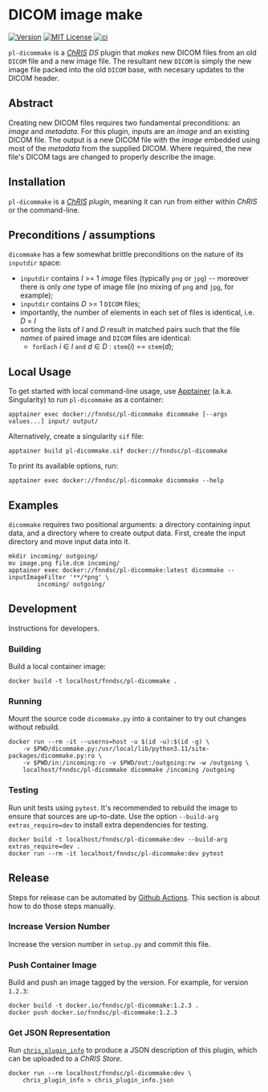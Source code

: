 # DICOM image make

[![Version](https://img.shields.io/docker/v/fnndsc/pl-dicommake?sort=semver)](https://hub.docker.com/r/fnndsc/pl-dicommake)
[![MIT License](https://img.shields.io/github/license/fnndsc/pl-dicommake)](https://github.com/FNNDSC/pl-dicommake/blob/main/LICENSE)
[![ci](https://github.com/FNNDSC/pl-dicommake/actions/workflows/ci.yml/badge.svg)](https://github.com/FNNDSC/pl-dicommake/actions/workflows/ci.yml)

`pl-dicommake` is a [_ChRIS_](https://chrisproject.org/) _DS_ plugin that _makes_ new DICOM files from an old `DICOM` file and a new image file. The resultant new `DICOM` is simply the new image file packed into the old `DICOM` base, with necesary updates to the DICOM header.

## Abstract

Creating new DICOM files requires two fundamental preconditions: an _image_ and _metadata_. For this plugin, inputs are an _image_ and an existing DICOM file. The output is a new DICOM file with the _image_ embedded using most of the _metadata_ from the supplied DICOM. Where required, the new file's DICOM tags are changed to properly describe the image.

## Installation

`pl-dicommake` is a _[ChRIS](https://chrisproject.org/) plugin_, meaning it can run from either within _ChRIS_ or the command-line.

## Preconditions / assumptions

`dicommake` has a few somewhat brittle preconditions on the nature of its `inputdir` space:

* `inputdir` contains _I_ >= 1 _image_ files (typically `png` or `jpg`) -- moreover there is only _one_ type of image file (no mixing of `png` and `jpg`, for example);
* `inputdir` contains _D_ >= 1 `DICOM` files;
* importantly, the number of elements in each set of files is identical, i.e. _D_ = _I_
* sorting the lists of _I_ and _D_ result in matched pairs such that the file _names_ of paired image and `DICOM` files are identical:
    * `forEach` _i_ ∈ _I_ `and` _d_ ∈ _D_ : `stem`(_i_) == `stem`(_d_);


## Local Usage

To get started with local command-line usage, use [Apptainer](https://apptainer.org/) (a.k.a. Singularity) to run `pl-dicommake` as a container:

```shell
apptainer exec docker://fnndsc/pl-dicommake dicommake [--args values...] input/ output/
```

Alternatively, create a singularity `sif` file:

```shell
apptainer build pl-dicommake.sif docker://fnndsc/pl-dicommake
```

To print its available options, run:

```shell
apptainer exec docker://fnndsc/pl-dicommake dicommake --help
```

## Examples

`dicommake` requires two positional arguments: a directory containing input data, and a directory where to create output data. First, create the input directory and move input data into it.

```shell
mkdir incoming/ outgoing/
mv image.png file.dcm incoming/
apptainer exec docker://fnndsc/pl-dicommake:latest dicommake --inputImageFilter '**/*png' \
        incoming/ outgoing/
```

## Development

Instructions for developers.

### Building

Build a local container image:

```shell
docker build -t localhost/fnndsc/pl-dicommake .
```

### Running

Mount the source code `dicommake.py` into a container to try out changes without rebuild.

```shell
docker run --rm -it --userns=host -u $(id -u):$(id -g) \
    -v $PWD/dicommake.py:/usr/local/lib/python3.11/site-packages/dicommake.py:ro \
    -v $PWD/in:/incoming:ro -v $PWD/out:/outgoing:rw -w /outgoing \
    localhost/fnndsc/pl-dicommake dicommake /incoming /outgoing
```

### Testing

Run unit tests using `pytest`.
It's recommended to rebuild the image to ensure that sources are up-to-date.
Use the option `--build-arg extras_require=dev` to install extra dependencies for testing.

```shell
docker build -t localhost/fnndsc/pl-dicommake:dev --build-arg extras_require=dev .
docker run --rm -it localhost/fnndsc/pl-dicommake:dev pytest
```

## Release

Steps for release can be automated by [Github Actions](.github/workflows/ci.yml). This section is about how to do those steps manually.

### Increase Version Number

Increase the version number in `setup.py` and commit this file.

### Push Container Image

Build and push an image tagged by the version. For example, for version `1.2.3`:

```
docker build -t docker.io/fnndsc/pl-dicommake:1.2.3 .
docker push docker.io/fnndsc/pl-dicommake:1.2.3
```

### Get JSON Representation

Run [`chris_plugin_info`](https://github.com/FNNDSC/chris_plugin#usage)
to produce a JSON description of this plugin, which can be uploaded to a _ChRIS Store_.

```shell
docker run --rm localhost/fnndsc/pl-dicommake:dev \
    chris_plugin_info > chris_plugin_info.json
```

